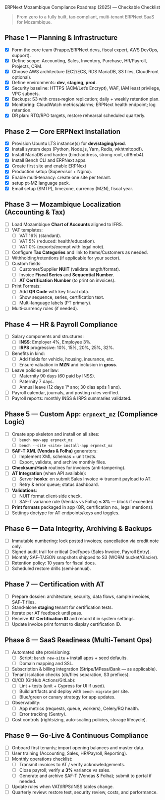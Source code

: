ERPNext Mozambique Compliance Roadmap (2025) — Checkable Checklist
> From zero to a fully built, tax‑compliant, multi‑tenant ERPNext SaaS for Mozambique.  

## Phase 1 — Planning & Infrastructure
- [X] Form the core team (Frappe/ERPNext devs, fiscal expert, AWS DevOps, support).
- [X] Define scope: Accounting, Sales, Inventory, Purchase, HR/Payroll, Projects, CRM.
- [X] Choose AWS architecture (EC2/ECS, RDS MariaDB, S3 files, CloudFront optional).
- [X] Define environments: **dev**, **staging**, **prod**.
- [X] Security baseline: HTTPS (ACM/Let’s Encrypt), WAF, IAM least privilege, VPC subnets.
- [X] Backups: S3 with cross‑region replication; daily + weekly retention plan.
- [X] Monitoring: CloudWatch metrics/alarms; ERPNext health endpoint; log retention.
- [X] DR plan: RTO/RPO targets, restore rehearsal scheduled quarterly.

## Phase 2 — Core ERPNext Installation
- [X] Provision Ubuntu LTS instance(s) for **dev/staging/prod**.
- [X] Install system deps (Python, Node.js, Yarn, Redis, wkhtmltopdf).
- [X] Install MariaDB and harden (bind‑address, strong root, utf8mb4).
- [X] Install Bench CLI and ERPNext apps.
- [X] Create first site and enable ERPNext
- [X] Production setup (Supervisor + Nginx).
- [X] Enable multi‑tenancy: create one site per tenant.
- [X] setup pt-MZ language pack.
- [X] Email setup (SMTP), timezone, currency (MZN), fiscal year.

## Phase 3 — Mozambique Localization (Accounting & Tax)
- [ ] Load Mozambique **Chart of Accounts** aligned to IFRS.
- [ ] VAT templates:
  - [ ] VAT 16% (standard).
  - [ ] VAT 5% (reduced: health/education).
  - [ ] VAT 0% (exports/exempt with legal note).
- [ ] Configure **Tax Categories** and link to Items/Customers as needed.
- [ ] Withholding/retentions (if applicable for your sector).
- [ ] Custom fields:
  - [ ] Customer/Supplier **NUIT** (validate length/format).
  - [ ] Invoice **Fiscal Series** and **Sequential Number**.
  - [ ] **AT Certification Number** (to print on invoices).
- [ ] Print Formats:
  - [ ] Add **QR Code** with key fiscal data.
  - [ ] Show sequence, series, certification text.
  - [ ] Multi‑language labels (PT primary).
- [ ] Multi‑currency rules (if needed).

## Phase 4 — HR & Payroll Compliance
- [ ] Salary components and structures:
  - [ ] **INSS**: Employer 4%, Employee 3%.
  - [ ] **IRPS** progressive: 10%, 15%, 20%, 25%, 32%.
- [ ] Benefits in kind:
  - [ ] Add fields for vehicle, housing, insurance, etc.
  - [ ] Ensure valuation in **MZN** and inclusion in **gross**.
- [ ] Leave policies per law:
  - [ ] Maternity 90 days (60 paid by INSS).
  - [ ] Paternity 7 days.
  - [ ] Annual leave (12 days 1º ano; 30 dias após 1 ano).
- [ ] Payroll calendar, journals, and posting rules verified.
- [ ] Payroll reports: monthly INSS & IRPS summaries validated.

## Phase 5 — Custom App: `erpnext_mz` (Compliance Logic)
- [ ] Create app skeleton and install on all sites:
  - [ ] `bench new-app erpnext_mz`
  - [ ] `bench --site <site> install-app erpnext_mz`
- [ ] **SAF‑T XML (Vendas & Folha)** generators:
  - [ ] Implement XML schemas + unit tests.
  - [ ] Export, validate, and archive monthly files.
- [ ] **Checksum/Hash** routines for invoices (anti‑tampering).
- [ ] **AT Integration** (when API available):
  - [ ] Server **hooks**: on submit Sales Invoice ⇒ transmit payload to AT.
  - [ ] Retry & error queue; status dashboard.
- [ ] **Validations**:
  - [ ] NUIT format client‑side check.
  - [ ] SAF‑T variance rule (Vendas vs Folha) **≤ 3%** — block if exceeded.
- [ ] **Print formats** packaged in app (QR, certification no., legal mentions).
- [ ] Settings doctype for AT endpoints/keys and toggles.

## Phase 6 — Data Integrity, Archiving & Backups
- [ ] Immutable numbering: lock posted invoices; cancellation via credit note only.
- [ ] Signed audit trail for critical DocTypes (Sales Invoice, Payroll Entry).
- [ ] Monthly SAF‑T/JSON snapshots shipped to S3 (WORM bucket/Glacier).
- [ ] Retention policy: 10 years for fiscal docs.
- [ ] Scheduled restore drills (semi‑annual).

## Phase 7 — Certification with AT
- [ ] Prepare dossier: architecture, security, data flows, sample invoices, SAF‑T files.
- [ ] Stand‑alone **staging** tenant for certification tests.
- [ ] Iterate per AT feedback until pass.
- [ ] Receive **AT Certification ID** and record it in system settings.
- [ ] Update invoice print format to display certification ID.

## Phase 8 — SaaS Readiness (Multi‑Tenant Ops)
- [ ] Automated site provisioning:
  - [ ] Script: `bench new-site` + install apps + seed defaults.
  - [ ] Domain mapping and SSL.
- [ ] Subscription & billing integration (Stripe/MPesa/Bank — as applicable).
- [ ] Tenant isolation checks (db/files separation, S3 prefixes).
- [ ] CI/CD (GitHub Actions/GitLab):
  - [ ] Lint + tests (unit + Cypress for UI if used).
  - [ ] Build artifacts and deploy with `bench migrate` per site.
  - [ ] Blue/green or canary strategy for app updates.
- [ ] Observability:
  - [ ] App metrics (requests, queue, workers), Celery/RQ health.
  - [ ] Error tracking (Sentry).
- [ ] Cost controls (rightsizing, auto‑scaling policies, storage lifecycle).

## Phase 9 — Go‑Live & Continuous Compliance
- [ ] Onboard first tenants; import opening balances and master data.
- [ ] User training (Accounting, Sales, HR/Payroll, Reporting).
- [ ] Monthly operations checklist:
  - [ ] Transmit invoices to AT / verify acknowledgements.
  - [ ] Close payroll; verify **≤ 3%** variance vs sales.
  - [ ] Generate and archive SAF‑T (Vendas & Folha); submit to portal if needed.
- [ ] Update rules when VAT/IRPS/INSS tables change.
- [ ] Quarterly review: restore test, security review, costs, and performance.
